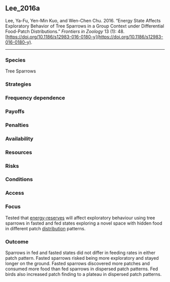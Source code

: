## Lee_2016a

Lee, Ya-Fu, Yen-Min Kuo, and Wen-Chen Chu. 2016. “Energy State Affects Exploratory Behavior of Tree Sparrows in a Group Context under Differential Food-Patch Distributions.” _Frontiers in Zoology_ 13 (1): 48. [https://doi.org/10.1186/s12983-016-0180-y](https://doi.org/10.1186/s12983-016-0180-y).

---

### Species
Tree Sparrows

### Strategies

### Frequency dependence

### Payoffs

### Penalties

### Availability

### Resources

### Risks

### Conditions

### Access

### Focus
Tested that [energy-reserves](../topics/energy-reserves.md) will affect exploratory behaviour using tree sparrows in fasted and fed states exploring a novel space with hidden food in different patch [distribution](../topics/distribution.md) patterns. 

### Outcome
Sparrows in fed and fasted states did not differ in feeding rates in either patch pattern. Fasted sparrows risked being more exploratory and stayed longer on the ground. Fasted sparrows discovered more patches and consumed more food than fed sparrows in dispersed patch patterns. Fed birds also increased patch finding to a plateau in dispersed patch patterns. 


